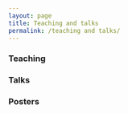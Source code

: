 ```yaml
---
layout: page
title: Teaching and talks
permalink: /teaching and talks/
---
```


### Teaching
 
### Talks
  
### Posters
 
